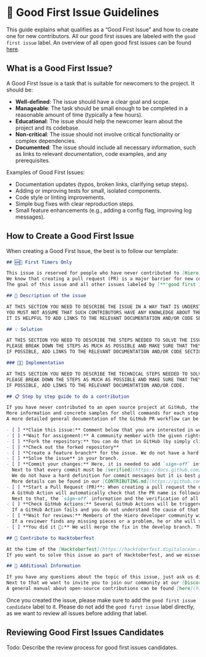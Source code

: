 # 🐣 Good First Issue Guidelines

This guide explains what qualifies as a “Good First Issue” and how to create one for new contributors.
All our good first issues are labeled with the `good first issue` label.
An overview of all open good first issues can be found [here](https://github.com/issues?q=is%3Aopen+is%3Aissue+org%3Ahiero-ledger+archived%3Afalse+label%3A%22good+first+issue%22+).

## What is a Good First Issue?

A Good First Issue is a task that is suitable for newcomers to the project. It should be:

- **Well-defined**: The issue should have a clear goal and scope.
- **Manageable**: The task should be small enough to be completed in a reasonable amount of time (typically a few hours).
- **Educational**: The issue should help the newcomer learn about the project and its codebase.
- **Non-critical**: The issue should not involve critical functionality or complex dependencies.
- **Documented**: The issue should include all necessary information, such as links to relevant documentation, code examples, and any prerequisites.

Examples of Good First Issues:

- Documentation updates (typos, broken links, clarifying setup steps).
- Adding or improving tests for small, isolated components.
- Code style or linting improvements.
- Simple bug fixes with clear reproduction steps.
- Small feature enhancements (e.g., adding a config flag, improving log messages).

## How to Create a Good First Issue

When creating a Good First Issue, the best is to follow our template:

```markdown
## 🆕🐥 First Timers Only

This issue is reserved for people who have never contributed to [Hiero](https://hiero.org) or any open source project in general.
We know that creating a pull request (PR) is a major barrier for new contributors.
The goal of this issue and all other issues labeled by [**'good first issue'**](https://github.com/issues?q=is%3Aopen+is%3Aissue+org%3Ahiero-ledger+archived%3Afalse+label%3A%22good+first+issue%22+) is to help you make your first contribution to Hiero.

## 👾 Description of the issue

AT THIS SECTION YOU NEED TO DESCRIBE THE ISSUE IN A WAY THAT IS UNDERSTANDABLE TO NEW CONTRIBUTORS.
YOU MUST NOT ASSUME THAT SUCH CONTRIBUTORS HAVE ANY KNOWLEDGE ABOUT THE CODEBASE OR HIERO.
IT IS HELPFUL TO ADD LINKS TO THE RELEVANT DOCUMENTATION AND/OR CODE SECTIONS.

## 💡 Solution

AT THIS SECTION YOU NEED TO DESCRIBE THE STEPS NEEDED TO SOLVE THE ISSUE.
PLEASE BREAK DOWN THE STEPS AS MUCH AS POSSIBLE AND MAKE SURE THAT THEY ARE EASY TO FOLLOW.
IF POSSIBLE, ADD LINKS TO THE RELEVANT DOCUMENTATION AND/OR CODE SECTIONS.

### 👩‍💻 Implementation

AT THIS SECTION YOU NEED TO DESCRIBE THE TECHNICAL STEPS NEEDED TO SOLVE THE ISSUE.
PLEASE BREAK DOWN THE STEPS AS MUCH AS POSSIBLE AND MAKE SURE THAT THEY ARE EASY TO FOLLOW.
IF POSSIBLE, ADD LINKS TO THE RELEVANT DOCUMENTATION AND/OR CODE.

## 📋 Step by step guide to do a contribution

If you have never contributed to an open source project at GitHub, the following step-by-step guide will introduce you to the workflow.
More information and concrete samples for shell commands for each step can be found in our [CONTRIBUTING.md](https://github.com/hiero-ledger/.github/blob/main/CONTRIBUTING.md) file.
A more detailed general documentation of the GitHub PR workflow can be found [here](https://github.com/firstcontributions/first-contributions/blob/master/README.md).

- [ ] **Claim this issue:** Comment below that you are interested in working on the issue
- [ ] **Wait for assignment:** A community member with the given rights will add you as an assignee of the issue
- [ ] **Fork the repository:** You can do that in GitHub (by simply clicking the 'fork' button).
- [ ] **Check out the forked repository**
- [ ] **Create a feature branch** for the issue. We do not have a hard naming definition for branches but it is best practice to prefix the branch name with the issue id.
- [ ] **Solve the issue** in your branch.
- [ ] **Commit your changes:** Here, it is needed to add `sign-off` information to the commit to accept the "Developer Certificate of Origin" (https://developercertificate.org).
  Next to that every commit must be [verified](https://docs.github.com/en/authentication/managing-commit-signature-verification/about-commit-signature-verification).
  We do not have a hard definition for commit messages but it is best practice to use the [Conventional Commits](https://www.conventionalcommits.org/en/v1.0.0/) specification.
  More details can be found in our [CONTRIBUTING.md](https://github.com/hiero-ledger/.github/blob/main/CONTRIBUTING.md)
- [ ] **Start a Pull Request (PR)**: When creating a pull request the name of the PR must follow the [Conventional Commits](https://www.conventionalcommits.org/en/v1.0.0/) specification.
  A GitHub Action will automatically check that the PR name is following the specification and will block the merge if that is not the case.
  Next to that, the `sign-off` information and the verification of all commits will be checked automatically.
- [ ] **Check GitHub Actions:** Several GitHub Actions will be triggered automatically for each PR.
  If a GitHub Action fails and you do not understand the cause of that error do not hesitate to add a comment to the PR and ask the Hiero developer community for support.
- [ ] **Wait for reviews:** Members of the Hiero developer community will review your PR.
  If a reviewer finds any missing pieces or a problem, he or she will start a discussion with you and describe the next steps for solving the problem.
- [ ] **You did it 🎉:** We will merge the fix in the develop branch. Thanks for being part of the Hiero community as an open-source contributor ❤️

## 🎉 Contribute to Hacktoberfest

At the time of the [Hacktoberfest](https://hacktoberfest.digitalocean.com) event we try to mark all PRs that solve any good first issue with the `hacktoberfest-accepted` label.
If you want to solve this issue as part of Hacktoberfest, and we missed to add the label, just add a comment to the issue or PR, and we will add it.

## 🤔 Additional Information

If you have any questions about the topic of this issue, just ask us directly in this issue by adding a comment.
Next to that we want to invite you to join our community at our [Discord](https://discord.gg/kEnnmB9A) server or join our [public community calls](https://zoom-lfx.platform.linuxfoundation.org/meetings/hiero?view=week).
A general manual about open-source contributions can be found [here](https://github.com/firstcontributions/first-contributions/blob/master/README.md).
```

Once you created the issue, please make sure to add the `good first issue candidate` label to it.
Please do not add the `good first issue` label directly, as we want to review all issues before adding that label.

## Reviewing Good First Issues Candidates

Todo: Describe the review process for good first issues candidates.